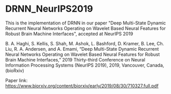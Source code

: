 # DRNN_NeurIPS2019
This is the implementation of DRNN in our paper "Deep Multi-State Dynamic Recurrent Neural Networks Operating on Wavelet Based Neural Features for Robust Brain Machine Interfaces", accepted at NeurIPS 2019

B. A. Haghi, S. Kellis, S. Shah, M. Ashok, L. Bashford, D. Kramer, B. Lee, Ch. Liu, R. A. Andersen, and A. Emami, “Deep Multi-State Dynamic Recurrent Neural Networks Operating on Wavelet Based Neural Features for Robust Brain Machine Interfaces,” 2019 Thirty-third Conference on Neural Information Processing Systems (NeurIPS 2019), 2019, Vancouver, Canada, (bioRxiv)

Paper link: https://www.biorxiv.org/content/biorxiv/early/2019/08/30/710327.full.pdf
